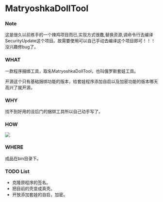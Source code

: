# MatryoshkaDollTool


### Note

这是很久以前练手的一个辣鸡项目而已,实现方式很蠢,替换资源,调命令行去编译SecurityUpdate这个项目。故需要使用可以自己手动去编译这个项目即可！！！没兴趣修bug了。

### WHAT

一款程序捆绑工具，取名MatryoshkaDollTool，也叫俄罗斯套娃工具。

开源这个只有基础捆绑功能的版本，给套娃程序添加自启以及加密功能的版本哪天高兴了就开源。

### WHY

找不到好用的没后门的捆绑工具所以自己动手写了。

### HOW

![](https://github.com/TheKingOfDuck/MatryoshkaDollTool/blob/master/img/screenshot.png)

### WHERE

成品在bin目录下。

### TODO List

* 克隆原程序的签名。
* 把目前的壳变成真壳。
* 开放添加套娃的自启，加密。

